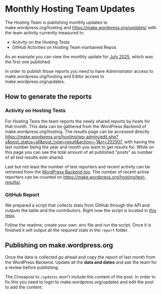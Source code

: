 # Monthly Hosting Team Updates
The Hosting Team is publishing monthly updates to make.wordpress.org/hosting and https://make.wordpress.org/updates/ with the team activtiy currently measured in:

- Acitvity on the Hosting Tests
- GitHub Activities on Hosting Team mantained Repos 

As an example you can view the monthly update for [July 2025](https://wp.me/p8aY12-Bn7), which was the first one published.

In order to publish those reports you need to have Administrator access to make.wordpress.org/hosting and Editor access to make.wordpress.org/updates.

## How to generate the reports

### Activity on Hosting Tests

For Hosting Tests the team reports the newly shared reports by hosts for that month. This data can be gathered from the WordPress Backend of make.wordpress.org/hosting. The results page can be accessed directly https://make.wordpress.org/hosting/wp-admin/edit.php?s&post_status=all&post_type=result&action=-1&m=202507, with having the last number being the year and month you want to get results for. 
While on this page you can see the total amount of all published "posts" as number of all test results ever shared. 

Last but not least the number of test reporters and recent activity can be retrieved from the [WordPress Backend too](https://make.wordpress.org/hosting/wp-admin/users.php?role=test-reporter). The number of recent active reporters can be counted on https://make.wordpress.org/hosting/test-results/. 


### GitHub Report

We prepared a script that collects stats from GitHub through the API and outputs the table and the contributors. Right now the script is located in [this repo](https://github.com/Crixu/github-stats).

Follow the readme, create your own .env file and run the script. Once it is finished it will output all the required stats in the `report` folder. 

## Publishing on make.wordpress.org

Once the data is collected go ahead and copy the report of last month from the WordPress Backend. Update all the **data and dates** and ask the team for a review before publishing. 

The Crosspost to `/updates` won't include the content of the post. In order to fix this you need to login to make.wordpress.org/updates and edit the post to add the content.

